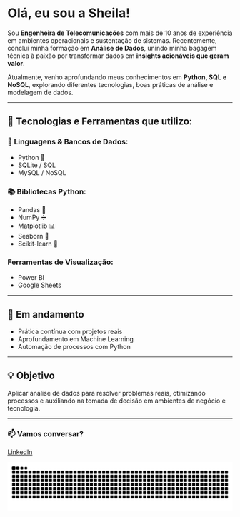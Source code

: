 # Olá, eu sou a Sheila!

Sou **Engenheira de Telecomunicações** com mais de 10 anos de experiência em ambientes operacionais e sustentação de sistemas. Recentemente, concluí minha formação em **Análise de Dados**, unindo minha bagagem técnica à paixão por transformar dados em **insights acionáveis que geram valor**.

Atualmente, venho aprofundando meus conhecimentos em **Python, SQL e NoSQL**, explorando diferentes tecnologias, boas práticas de análise e modelagem de dados.

---

## 🧰 Tecnologias e Ferramentas que utilizo:

### 📌 Linguagens & Bancos de Dados:
- Python 🐍
- SQLite / SQL 
- MySQL / NoSQL 

### 📚 Bibliotecas Python:
- Pandas 🐼
- NumPy ➗
- Matplotlib 📊
- Seaborn 🌊
- Scikit-learn 🤖

### Ferramentas de Visualização:
- Power BI
- Google Sheets

---

## 🚀 Em andamento

- Prática contínua com projetos reais
- Aprofundamento em Machine Learning
- Automação de processos com Python

---

## 💡 Objetivo

Aplicar análise de dados para resolver problemas reais, otimizando processos e auxiliando na tomada de decisão em ambientes de negócio e tecnologia.

---

### 📫 Vamos conversar?

[LinkedIn](https://www.linkedin.com/in/sheilaliborio)

![Snake animation](https://github.com/sheilaliborio/sheilaliborio/blob/output/github-contribution-grid-snake.svg)
